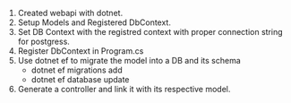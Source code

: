 1. Created webapi with dotnet.
2. Setup Models and Registered DbContext.
3. Set DB Context with the registred context with proper connection string for postgress.
4. Register DbContext in Program.cs
5. Use dotnet ef to migrate the model into a DB and its schema 
    - dotnet ef migrations add <nameForYourMigration>
    - dotnet ef database update
6. Generate a controller and link it with its respective model.
